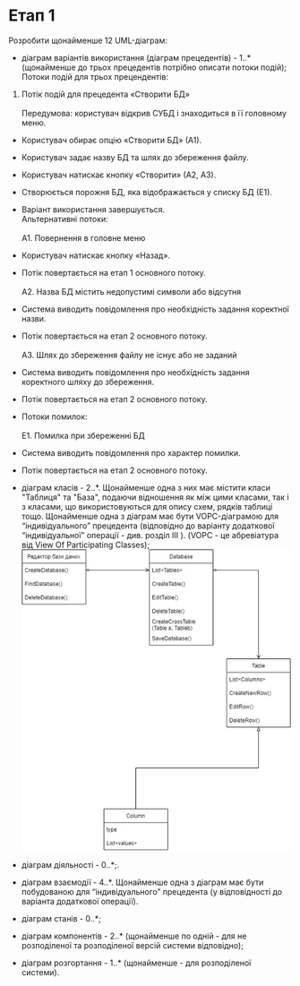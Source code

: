 # Етап 1

Розробити щонайменше 12 UML-діаграм:

* діаграм варіантів використання (діаграм прецедентів) - 1..* (щонайменше до трьох прецедентів потрібно описати потоки подій);<br/>
Потоки подій для трьох прецендентів:<br/>

1) Потік подій для прецедента «Створити БД»<br/><br/>
Передумова: користувач відкрив СУБД і знаходиться в її головному меню.<br/>
* Користувач обирає опцію «Створити БД» (А1).<br/>
* Користувач задає назву БД та шлях до збереження файлу.<br/>
* Користувач натискає кнопку «Створити» (А2, А3).<br/>
* Створюється порожня БД, яка відображається у списку БД (Е1).<br/>
* Варіант використання завершується.<br/>
Альтернативні потоки:<br/><br/>
А1. Повернення в головне меню<br/>
* Користувач натискає кнопку «Назад».<br/>
* Потік повертається на етап 1 основного потоку.<br/><br/>
А2. Назва БД містить недопустимі символи або відсутня<br/>
* Система виводить повідомлення про необхідність задання коректної назви.<br/>
* Потік повертається на етап 2 основного потоку.<br/><br/>
А3. Шлях до збереження файлу не існує або не заданий<br/>
* Система виводить повідомлення про необхідність задання коректного шляху до збереження.<br/>
* Потік повертається на етап 2 основного потоку.<br/>
* Потоки помилок:<br/><br/>
Е1. Помилка при збереженні БД<br/>
* Система виводить повідомлення про характер помилки.<br/>
* Потік повертається на етап 2 основного потоку.<br/>

* діаграм класів - 2..*. Щонайменше одна з них має містити класи "Таблиця" та "База", подаючи відношення як між цими класами, так і з класами, що використовуються для опису схем, рядків таблиці тощо. Щонайменше одна з діаграм має бути VOPC-діаграмою для “індивідуального” прецедента (відповідно до варіанту додаткової “індивідуальної” операції - див. розділ III ). (VOPC - це абревіатура від View Of Participating Classes);<br/>
![](/img/diag_class_1.jpg)
* діаграм діяльності - 0..*;.<br/>
* діаграм взаємодії - 4..*. Щонайменше одна з діаграм має бути побудованою для “індивідуального” прецедента (у відповідності до варіанта додаткової операції).<br/>
* діаграм станів - 0..*;<br/>
* діаграм компонентів - 2..* (щонайменше по одній - для не розподіленої та розподіленої версій системи відповідно);<br/>
* діаграм розгортання - 1..* (щонайменше - для розподіленої системи).<br/>
